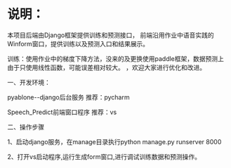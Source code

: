 # 说明：
本项目后端由Django框架提供训练和预测接口，
前端沿用作业中语音实践的Winform窗口，提供训练以及预测入口和结果展示。

训练：使用作业中的梯度下降方法，没来的及更换使用paddle框架，数据预测上由于只使用线性函数，可能误差相对较大。
	 ，欢迎大家进行优化和改进。
	 
一、开发环境：

   pyablone--django后台服务             推荐：pycharm
	
	
   Speech_Predict前端窗口程序            推荐：vs
	
二、操作步骤

1、启动django服务，在manage目录执行python manage.py runserver 8000

2、打开vs启动程序,运行生成form窗口,进行调试训练数据和预测操作。



